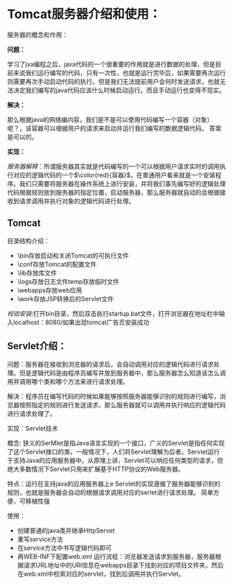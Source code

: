 # Tomcat服务器介绍和使用：

服务器的概念和作用：

**问题：**

学习了jva编程之后，java代码的一个很重要的作用就是进行数据的处理，但是目前来说我们运行编写的代码，只有一次性，也就是运行完毕后，如果需要再次运行则需要再次手动启动代码的执行。但是我们无法提前用户会何时发送请求，也就无法决定我们编写的java代码应该什么时候启动运行。而且手动运行也变得不现实。

**解决：**

那么根据java的网络编内容，我们是不是可以使用代码编写一个容器（对象）呢？，该容器可以根据用户的请求来启动并运行我们编写的数据逻辑代码。
答案是可以的。

**实现：**

*服务器解释*：所谓服务器其实就是代码编写的一个可以根据用户请求实时的调用执行对应的逻辑代码的一个$\color{red}{容器}$。在普通用户看来就是一个安装程序。我们只需要将服务器在操作系统上进行安装，并将我们事先编写好的逻辑处理代码根据规则放到服务器的指定位置，启动服务器，那么服务器就自动的会根据接收到请求调用并执行对象的逻辑代码进行处理。

## Tomcat

目录结构介绍：
- \bin存放启动和关闭Tomcat的可执行文件
- \conf存放Tomcat的配置文件
- \lib存放库文件
- \logs存放日志文件temp存放临时文件
- \webapps存放web应用
- \work存放JSP转换后的Servlet文件

*校验安装*:打开bin目录，然后双击执行startup.bat文件，打开浏览器在地址栏中输入localhost：8080/如果出现tomcat广告页安装成功

## Servlet介绍：

问题：服务器在接收到浏览器的请求后，会自动调用对应的逻辑代码进行请求处理。但是逻辑代码是由程序员编写并放到服务器中，那么服务器怎么知道该怎么调用并调用哪个类和哪个方法来进行请求处理。

解决：程序员在编写代码的时候如果能够按照服务器能够识别的规则进行编写，浏览器按照指定的规则进行发送请求，那么服务器就可以调用并执行响应的逻辑代码进行请求处理了。

实现：Servlet技术

概念:
狭义的SerMlet是指Java语言实现的一个接口，广义的Servlet是指任何实现了这个Servlet接口的类，一般情况下，人们将Servlet理解为后者。Serviet运行于支持Java的应用服务器中。从原理上讲，Servlet可以响应任何类型的请求，但绝大多数情况下Servlet只用来扩展基于HTTP协议的Web服务器。

特点：运行在支持java的应用服务器上e
Servlet的实现遵循了服务器能够识别的规则，也就是服务器会自动的根据请求调用对应的serlet进行请求处理。
简单方便，可移植性强

使用：
- 创建普通的java类并继承HttpServet
- 重写service方法
- 在service方法中书写逻辑代码即可
- 再WEB-INF下配置web.xml
运行流程：浏览器发送请求到服务器，服务器根据请求URL地址中的URI信息在webapps目录下找到对应的项目文件夹，然后在web.xml中检索对应的servlet，找到后调用并执行Servlet。